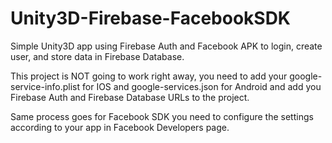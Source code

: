 # Unity3D-Firebase-FacebookSDK
 Simple Unity3D app using Firebase Auth and Facebook APK to login, create user, and store data in Firebase Database.
 
 
This project is NOT going to work right away, you need to add your google-service-info.plist for IOS and google-services.json for Android and add you Firebase Auth and Firebase Database URLs to the project.

Same process goes for Facebook SDK you need to configure the settings according to your app in Facebook Developers page.


